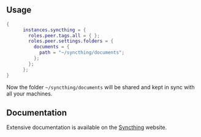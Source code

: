 ## Usage

```nix
{
      instances.syncthing = {
        roles.peer.tags.all = { };
        roles.peer.settings.folders = {
          documents = {
            path = "~/syncthing/documents";
          };
        };
      };
}
```

Now the folder `~/syncthing/documents` will be shared and kept in sync with all your machines.


## Documentation 
Extensive documentation is available on the [Syncthing](https://docs.syncthing.net/) website.
